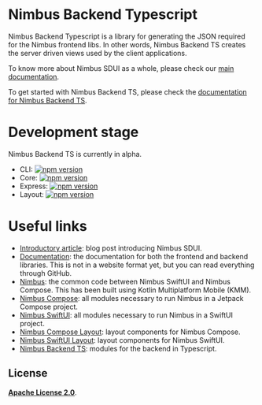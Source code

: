 # Nimbus Backend Typescript
Nimbus Backend Typescript is a library for generating the JSON required for the Nimbus frontend libs. In other words, Nimbus Backend TS creates the server driven views used by the client applications.

To know more about Nimbus SDUI as a whole, please check our [main documentation](https://github.com/ZupIT/nimbus-docs/blob/main/readme.md).

To get started with Nimbus Backend TS, please check the [documentation for Nimbus Backend TS](https://github.com/ZupIT/nimbus-docs/blob/main/backend-ts/index.md).

# Development stage
Nimbus Backend TS is currently in alpha.

- CLI: [![npm version](https://badge.fury.io/js/@zup-it%2Fnimbus-backend-cli.svg)](https://badge.fury.io/js/@zup-it%2Fnimbus-backend-cli)
- Core: [![npm version](https://badge.fury.io/js/@zup-it%2Fnimbus-backend-core.svg)](https://badge.fury.io/js/@zup-it%2Fnimbus-backend-core)
- Express: [![npm version](https://badge.fury.io/js/@zup-it%2Fnimbus-backend-express.svg)](https://badge.fury.io/js/@zup-it%2Fnimbus-backend-express)
- Layout: [![npm version](https://badge.fury.io/js/@zup-it%2Fnimbus-backend-layout.svg)](https://badge.fury.io/js/@zup-it%2Fnimbus-backend-layout)

# Useful links
- [Introductory article](https://medium.com/p/9a0d95686fd9/): blog post introducing Nimbus SDUI.
- [Documentation](https://github.com/ZupIT/nimbus-docs): the documentation for both the frontend and backend libraries. This is not in a website format yet, but you can read everything through GitHub.
- [Nimbus](https://github.com/ZupIT/nimbus): the common code between Nimbus SwiftUI and Nimbus Compose. This has been built using Kotlin Multiplatform Mobile (KMM).
- [Nimbus Compose](https://github.com/ZupIT/nimbus-compose): all modules necessary to run Nimbus in a Jetpack Compose project.
- [Nimbus SwiftUI](https://github.com/ZupIT/nimbus-swiftui): all modules necessary to run Nimbus in a SwiftUI project.
- [Nimbus Compose Layout](https://github.com/ZupIT/nimbus-layout-compose): layout components for Nimbus Compose.
- [Nimbus SwiftUI Layout](https://github.com/ZupIT/nimbus-layout-swiftui): layout components for Nimbus SwiftUI.
- [Nimbus Backend TS](https://github.com/ZupIT/nimbus-backend-ts): modules for the backend in Typescript.

## **License**
[**Apache License 2.0**](https://github.com/ZupIT/nimbus-backend-ts/blob/main/LICENSE.txt).
